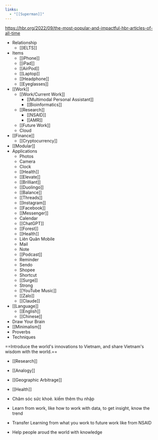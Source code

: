 ```yaml
---
links:
  - "[[Superman]]"
---
```

https://hbr.org/2022/09/the-most-popular-and-impactful-hbr-articles-of-all-time

- Relationship
	- [[IELTS]]
- Items
	- [[iPhone]]
	- [[iPad]]
	- [[AirPod]]
	- [[Laptop]]
	- [[Headphone]]
	- [[Eyeglasses]]
- [[Work]]
	- [[Work/Current Work]]
		- [[Multimodal Personal Assistant]]
		- [[Bioinformatics]]
	- [[Research]]
		- [[NSAID]]
		- [[AMR]]
	- [[Future Work]]
	- Cloud
- [[Finance]]
	- [[Cryptocurrency]]
- [[Modular]]
- Applications
	- Photos
	- Camera
	- Clock
	- [[Health]]
	- [[Elevate]]
	- [[Brilliant]]
	- [[Duolingo]]
	- [[Balance]]
	- [[Threads]]
	- [[Instagram]]
	- [[Facebook]]
	- [[Messenger]]
	- Calendar
	- [[ChatGPT]]
	- [[Forest]]
	- [[Health]]
	- Liên Quân Mobile
	- Mail
	- Note
	- [[Podcast]]
	- Reminder
	- Sendo
	- Shopee
	- Shortcut
	- [[Surge]]
	- Strong
	- [[YouTube Music]]
	- [[Zalo]]
	- [[Claude]]
- [[Language]]
	- [[English]]
	- [[Chinese]]
- Draw Your Brain
- [[Minimalism]]
- Proverbs
- Techniques

==Introduce the world's innovations to Vietnam, and share Vietnam's wisdom with the world.==

- [[Research]]
- [[Analogy]]
- [[Geographic Arbitrage]]
- [[Health]]

- Chăm sóc sức khoẻ. kiếm thêm thu nhập
- Learn from work, like how to work with data, to get insight, know the trend
- Transfer Learning from what you work to future work like from NSAID
- Help people aroud the world with knowledge